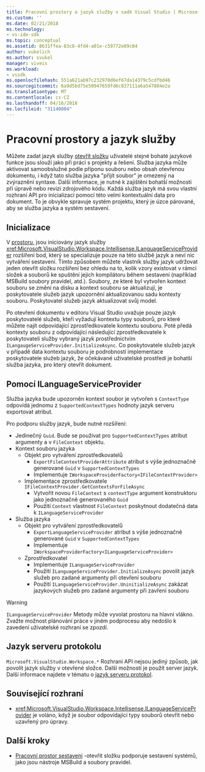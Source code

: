 ```yaml
---
title: Pracovní prostory a jazyk služby v sadě Visual Studio | Microsoft Docs
ms.custom: ''
ms.date: 02/21/2018
ms.technology:
- vs-ide-sdk
ms.topic: conceptual
ms.assetid: 8631ffea-83c8-4fd4-a01e-c59772e89c84
author: vukelich
ms.author: svukel
manager: viveis
ms.workload:
- vssdk
ms.openlocfilehash: 551a621ab97c232970d6ef67da14379c5cdfbd46
ms.sourcegitcommit: 6a9d5bd75e50947659fd6c837111a6a547884e2a
ms.translationtype: MT
ms.contentlocale: cs-CZ
ms.lasthandoff: 04/16/2018
ms.locfileid: "31140804"
---
```

# <a name="workspaces-and-language-services"></a>Pracovní prostory a jazyk služby

Můžete zadat jazyk služby [otevřít složku](../ide/develop-code-in-visual-studio-without-projects-or-solutions.md) uživatelé stejné bohaté jazykové funkce jsou slouží jako při práci s projekty a řešení. Služba jazyka může aktivovat samoobslužné podle příponu souboru nebo obsah otevřenou dokumentu, i když tato služba jazyka "přijít soubor" je omezený na zvýraznění syntaxe. Další informace, je nutné k zajištění bohatší možnosti při úpravě nebo revizi zdrojového kódu. Každá služba jazyk má svou vlastní rozhraní API pro inicializaci pomocí této velmi kontextuální data pro dokument. To je obvykle spravuje systém projektu, který je úzce párované, aby se služba jazyka a systém sestavení.

## <a name="initialization"></a>Inicializace

V [prostoru](workspaces.md), jsou iniciovány jazyk služby <xref:Microsoft.VisualStudio.Workspace.Intellisense.ILanguageServiceProvider> rozšíření bod, který se specializuje pouze na této službě jazyk a neví nic vytváření sestavení. Tímto způsobem můžete vlastník služby jazyk udržovat jeden otevřít složku rozšíření bez ohledu na to, kolik vzory existovat v rámci složek a souborů ke spuštění jejich kompilátoru během sestavení (například MSBuild soubory pravidel, atd.). Soubory, ze které byl vytvořen kontext souboru se změní na disku a kontext souboru se aktualizují, je poskytovatele služeb jazyk upozornění aktualizovanou sadu kontexty souboru. Poskytovatel služeb jazyk aktualizovat svůj model.

Po otevření dokumentu v editoru Visual Studio uvažuje pouze jazyk poskytovatelé služeb, kteří vyžadují kontextu typy souborů, pro které můžete najít odpovídající zprostředkovatele kontextu souboru. Poté předá kontexty souboru z odpovídající následující zprostředkovatele k poskytovateli služby vybraný jazyk prostřednictvím `ILangaugeServiceProvider.InitializeAsync`. Co poskytovatele služeb jazyk v případě data kontextu souboru je podrobností implementace poskytovatele služeb jazyk, že očekávané uživatelské prostředí je bohatší služba jazyka, pro který otevřít dokument.

## <a name="using-ilanguageserviceprovider"></a>Pomocí ILanguageServiceProvider

Služba jazyka bude upozorněn kontext soubor je vytvořen s `ContextType` odpovídá jednomu z `SupportedContextTypes` hodnoty jazyk serveru exportovat atribut.

Pro podporu služby jazyk, bude nutné rozšíření:

- Jedinečný `Guid`. Bude se používat pro `SupportedContextTypes` atribut argumenty a v `FileContext` objektu.
- Kontext souboru jazyka
  - Objekt pro vytváření zprostředkovatelů
    - `ExportFileContextProviderAttribute` atribut s výše jednoznačně generované `Guid` v `SupportedContextTypes`
    - Implementuje `IWorkspaceProviderFactory<IFileContextProvider>`
  - Implementace zprostředkovatele `IFileContextProvider.GetContextsForFileAsync`
    - Vytvořit novou `FileContext` s `contextType` argument konstruktoru jako jednoznačně generovaného `Guid`
    - Použití `Context` vlastnost `FileContext` poskytnout dodatečná data k `ILanguageServiceProvider`
- Služba jazyka
  - Objekt pro vytváření zprostředkovatelů
    - `ExportLanguageServiceProvider` atribut s výše jednoznačně generované `Guid` v `SupportedContextTypes`
    - Implementuje `IWorkspaceProviderFactory<ILanguageServiceProvider>`
  - Zprostředkovatel
    - Implementuje `ILanguageServiceProvider`
    - Použití `ILanguageServiceProvider.InitializeAsync` povolit jazyk služeb pro zadané argumenty při otevření souboru
    - Použití `ILanguageServiceProvider.UninitializeAsync` zakázat jazykových služeb pro zadané argumenty při zavření souboru

>[!WARNING]
>`ILanguageServiceProvider` Metody může vyvolat prostoru na hlavní vlákno. Zvažte možnost plánování práce v jiném podprocesu aby nedošlo k zavedení uživatelské rozhraní se zpozdí.

## <a name="language-server-protocol"></a>Jazyk serveru protokolu

`Microsoft.VisualStudio.Workspace.*` Rozhraní API nejsou jediný způsob, jak povolit jazyk služby v otevřené složce. Další možností je použít server jazyk. Další informace najdete v tématu o [jazyk serveru protokol](language-server-protocol.md).

## <a name="related-interfaces"></a>Související rozhraní

- <xref:Microsoft.VisualStudio.Workspace.Intellisense.ILanguageServiceProvider> je voláno, když je soubor odpovídající typy souborů otevřít nebo uzavřený pro úpravy.

## <a name="next-steps"></a>Další kroky

* [Pracovní prostor sestavení](workspace-build.md) -otevřít složku podporuje sestavení systémů, jako jsou nástroje MSBuild a soubory pravidel. 